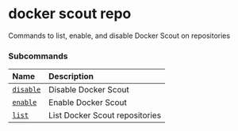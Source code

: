 # docker scout repo

<!---MARKER_GEN_START-->
Commands to list, enable, and disable Docker Scout on repositories

### Subcommands

| Name                               | Description                    |
|:-----------------------------------|:-------------------------------|
| [`disable`](scout_repo_disable.md) | Disable Docker Scout           |
| [`enable`](scout_repo_enable.md)   | Enable Docker Scout            |
| [`list`](scout_repo_list.md)       | List Docker Scout repositories |



<!---MARKER_GEN_END-->

